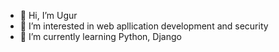 - 👋 Hi, I’m Ugur
- 👀 I’m interested in web apllication development and security
- 🌱 I’m currently learning Python, Django
